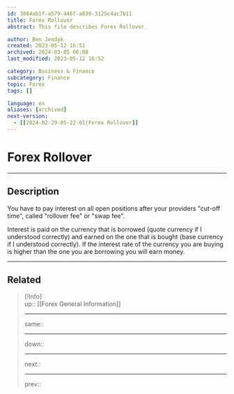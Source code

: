 ```yaml
---
id: 3884ab1f-a579-446f-a839-3125c4ac7b11
title: Forex Rollover
abstract: This file describes Forex Rollover.

author: Ben Jendyk
created: 2023-05-12 16:51
archived: 2024-03-05 06:08
last_modified: 2023-05-12 16:52

category: Business & Finance
subcategory: Finance 
topic: Forex 
tags: []

language: en
aliases: [archived]
next-version:
  - [[2024-02-29-05-22-01|Forex Rollover]]
---
```


# Forex Rollover

---

## Description

You have to pay interest on all open positions after your providers "cut-off time", called "rollover fee" or "swap fee".

Interest is paid on the currency that is borrowed (quote currency if I understood correctly) and earned on the one that is bought (base currency if I understood correctly). If the interest rate of the currency you are buying is higher than the one you are borrowing you will earn money.

---

## Related

> [!Info]  
> up:: [[Forex General Information]]
> - ---
> same::
> - ---
> down::
> - ---
> next::
> - ---
> prev::
